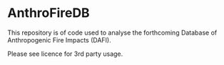 # AnthroFireDB

This repository is of code used to analyse the forthcoming Database of Anthropogenic Fire Impacts (DAFI). 

Please see licence for 3rd party usage. 
